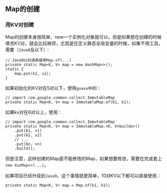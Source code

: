 ## Map的创建

<!-- toc -->

### 用KV对创建

Map的创建本身很简单，new一个实例化对象就可以，但是如果想在创建的时候填充KV对，就会比较麻烦，尤其是在定义静态全局变量的时候，如果不用工具，需要（`Java8`及以下）：

    // Java9以后请直接用Map.of(...)
    private static Map<K, V> map = new HashMap<>();
    static {
        map.put(k1, v1);
    }

如果初始化的KV对在5对以下，使用`guava`中的：

    // import com.google.common.collect.ImmutableMap
    private static Map<K, V> map = ImmutableMap.of(k1, k1);

如果kv对在6对以上，使用：

    // import com.google.common.collect.ImmutableMap
    private static Map<K, V> map = ImmutableMap.<K, V>builder()
        .put(k1, v1)
        .put(k2, v2)
        // ... 
        .put(kn, vn)
        .build();

但是注意，这样创建的Map是不能修改的Map，如果想要修改，需要在完成套上`new XxxMap<>(...)`。

如果项目已经升级到`Java9`，这个事情就更简单，10对KV以下都可以直接使用：

    private static Map<K, V> map = Map.of(k1, k1);

